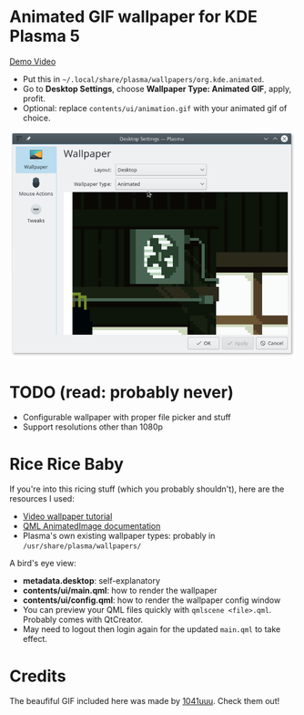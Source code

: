 # Animated GIF wallpaper for KDE Plasma 5

[Demo Video](https://youtu.be/wwXWWk_AWu4)

- Put this in `~/.local/share/plasma/wallpapers/org.kde.animated`.
- Go to **Desktop Settings**, choose **Wallpaper Type: Animated GIF**, apply, profit.
- Optional: replace `contents/ui/animation.gif` with your animated gif of choice.

![Plasma Desktop Settings](settings.png)

# TODO (read: probably never)

- Configurable wallpaper with proper file picker and stuff
- Support resolutions other than 1080p

# Rice Rice Baby

If you're into this ricing stuff (which you probably shouldn't), here are the resources I used:

- [Video wallpaper tutorial](https://forum.kde.org/viewtopic.php?f=17&t=128820)
- [QML AnimatedImage documentation](http://doc.qt.io/qt-5/qml-qtquick-animatedimage.html)
- Plasma's own existing wallpaper types: probably in `/usr/share/plasma/wallpapers/`

A bird's eye view:

- **metadata.desktop**: self-explanatory
- **contents/ui/main.qml**: how to render the wallpaper
- **contents/ui/config.qml**: how to render the wallpaper config window
- You can preview your QML files quickly with `qmlscene <file>.qml`. Probably comes with QtCreator.
- May need to logout then login again for the updated `main.qml` to take effect.

# Credits

The beaufiful GIF included here was made by [1041uuu](https://www.patreon.com/1041uuu). Check them
out!
